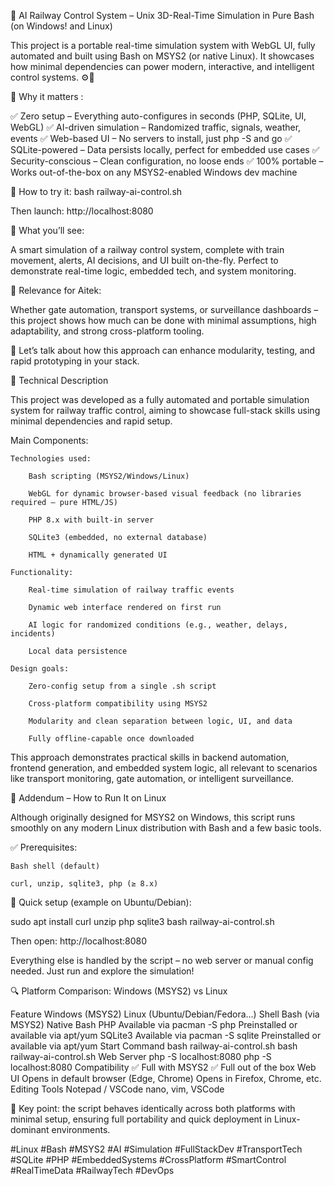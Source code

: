 🚦 AI Railway Control System – Unix 3D-Real-Time Simulation in Pure Bash (on Windows! and Linux)

This project is a portable real-time simulation system with WebGL UI, fully automated and built using Bash on MSYS2 (or native Linux). It showcases how minimal dependencies can power modern, interactive, and intelligent control systems. ⚙️🧠

🎯 Why it matters :

✅ Zero setup – Everything auto-configures in seconds (PHP, SQLite, UI, WebGL)
✅ AI-driven simulation – Randomized traffic, signals, weather, events
✅ Web-based UI – No servers to install, just php -S and go
✅ SQLite-powered – Data persists locally, perfect for embedded use cases
✅ Security-conscious – Clean configuration, no loose ends
✅ 100% portable – Works out-of-the-box on any MSYS2-enabled Windows dev machine

🚀 How to try it:
bash railway-ai-control.sh

Then launch:
http://localhost:8080

👀 What you’ll see:

A smart simulation of a railway control system, complete with train movement, alerts, AI decisions, and UI built on-the-fly. Perfect to demonstrate real-time logic, embedded tech, and system monitoring.

🧩 Relevance for Aitek:

Whether gate automation, transport systems, or surveillance dashboards – this project shows how much can be done with minimal assumptions, high adaptability, and strong cross-platform tooling.

💬 Let’s talk about how this approach can enhance modularity, testing, and rapid prototyping in your stack.

🧰 Technical Description

This project was developed as a fully automated and portable simulation system for railway traffic control, aiming to showcase full-stack skills using minimal dependencies and rapid setup.

Main Components:

    Technologies used:
    
        Bash scripting (MSYS2/Windows/Linux)

        WebGL for dynamic browser-based visual feedback (no libraries required – pure HTML/JS)

        PHP 8.x with built-in server

        SQLite3 (embedded, no external database)

        HTML + dynamically generated UI

    Functionality:

        Real-time simulation of railway traffic events

        Dynamic web interface rendered on first run

        AI logic for randomized conditions (e.g., weather, delays, incidents)

        Local data persistence

    Design goals:

        Zero-config setup from a single .sh script

        Cross-platform compatibility using MSYS2

        Modularity and clean separation between logic, UI, and data

        Fully offline-capable once downloaded

This approach demonstrates practical skills in backend automation, frontend generation, and embedded system logic, all relevant to scenarios like transport monitoring, gate automation, or intelligent surveillance.

🐧 Addendum – How to Run It on Linux

Although originally designed for MSYS2 on Windows, this script runs smoothly on any modern Linux distribution with Bash and a few basic tools.

✅ Prerequisites:

    Bash shell (default)

    curl, unzip, sqlite3, php (≥ 8.x)

🔧 Quick setup (example on Ubuntu/Debian):

sudo apt install curl unzip php sqlite3
bash railway-ai-control.sh

Then open:
http://localhost:8080

Everything else is handled by the script – no web server or manual config needed. Just run and explore the simulation!

🔍 Platform Comparison: Windows (MSYS2) vs Linux

Feature        Windows (MSYS2)	                          Linux (Ubuntu/Debian/Fedora...)
Shell          Bash (via MSYS2)	                          Native Bash
PHP            Available via pacman -S php	              Preinstalled or available via apt/yum
SQLite3        Available via pacman -S sqlite	            Preinstalled or available via apt/yum
Start Command  bash railway-ai-control.sh                 bash railway-ai-control.sh
Web Server     php -S localhost:8080                      php -S localhost:8080
Compatibility	✅ Full with MSYS2	                        ✅ Full out of the box
Web UI         Opens in default browser (Edge, Chrome)    Opens in Firefox, Chrome, etc.
Editing Tools  Notepad / VSCode                           nano, vim, VSCode

📌 Key point: the script behaves identically across both platforms with minimal setup, ensuring full portability and quick deployment in Linux-dominant environments.

#Linux #Bash #MSYS2 #AI #Simulation #FullStackDev #TransportTech #SQLite #PHP #EmbeddedSystems #CrossPlatform #SmartControl #RealTimeData #RailwayTech #DevOps
